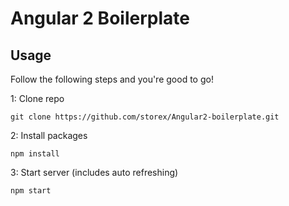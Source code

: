 # Angular 2 Boilerplate

## Usage
Follow the following steps and you're good to go!

1: Clone repo
```
git clone https://github.com/storex/Angular2-boilerplate.git
```
2: Install packages
```
npm install
```
3: Start server (includes auto refreshing)
```
npm start
```
